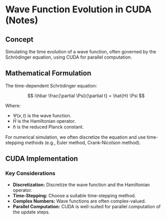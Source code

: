 # Wave Function Evolution in CUDA (Notes)

## Concept

Simulating the time evolution of a wave function, often governed by the Schrödinger equation, using CUDA for parallel computation.

## Mathematical Formulation

The time-dependent Schrödinger equation:

$$
i\hbar \frac{\partial \Psi}{\partial t} = \hat{H} \Psi
$$

Where:

* $\Psi(x, t)$ is the wave function.
* $\hat{H}$ is the Hamiltonian operator.
* $\hbar$ is the reduced Planck constant.

For numerical simulation, we often discretize the equation and use time-stepping methods (e.g., Euler method, Crank-Nicolson method).

## CUDA Implementation

### Key Considerations

* **Discretization:** Discretize the wave function and the Hamiltonian operator.
* **Time-Stepping:** Choose a suitable time-stepping method.
* **Complex Numbers:** Wave functions are often complex-valued.
* **Parallel Computation:** CUDA is well-suited for parallel computation of the update steps.
